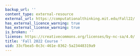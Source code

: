 ```yaml
---
backup_url: ''
content_type: external-resource
external_url: https://computationalthinking.mit.edu/Fall22/
has_external_licence_warning: true
has_external_license_warning: true
is_broken: ''
license: https://creativecommons.org/licenses/by-nc-sa/4.0/
title: 'Fall 2022 Course '
uid: 33cfbea5-0c3c-461e-8362-5a23448319a9
---
```

